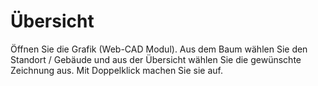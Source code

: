 <!-- TITLE: Normale Benutzer -->
<!-- SUBTITLE:  -->

# Übersicht
Öffnen Sie die Grafik (Web-CAD Modul).
Aus dem Baum wählen Sie den Standort / Gebäude und aus der Übersicht wählen Sie die gewünschte Zeichnung aus. Mit Doppelklick machen Sie sie auf. 
